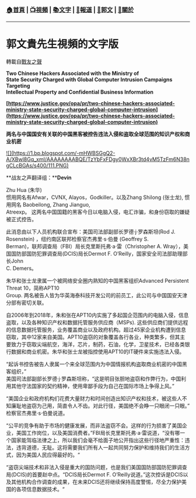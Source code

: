 ###  [:house:首頁](https://github.com/ourhimalayas/home) | [:tv:視頻](https://github.com/ourhimalayas/videos) | [:books:文字](https://github.com/ourhimalayas/txt) | [:newspaper:報道](https://github.com/ourhimalayas/news) | [:eagle:郭文](https://github.com/ourhimalayas/guomedia) | [:pray:關於](https://github.com/ourhimalayas/home/tree/master/about)
---
# 郭文貴先生視頻的文字版
轉載自[戰友之聲](http://littleantvoice.blogspot.com)

**Two Chinese Hackers Associated with the Ministry of<br>State Security Charged with Global Computer Intrusion Campaigns Targeting<br>Intellectual Property and Confidential Business Information**
  

**[https://www.justice.gov/opa/pr/two-chinese-hackers-associated-ministry-state-security-charged-global-computer-intrusion](https://www.justice.gov/opa/pr/two-chinese-hackers-associated-ministry-state-security-charged-global-computer-intrusion)**

**两名与中国国安有关联的中国黑客被控告违法入侵和盗取全球范围的知识产权和商业机密**

[!\[\](https://1.bp.blogspot.com/-mHWBSGgQ2-A/XBwl8Gq_xmI/AAAAAAAABQE/TzYbFxFDgy0WxXBr3td4vM5TzFm6N38ngCLcBGAs/s400/111.PNG)](https://1.bp.blogspot.com/-mHWBSGgQ2-A/XBwl8Gq_xmI/AAAAAAAABQE/TzYbFxFDgy0WxXBr3td4vM5TzFm6N38ngCLcBGAs/s1600/111.PNG)


  


  

**战友之声翻译组：****Devin**
  

Zhu Hua (朱华)<br>惯用网名有Afwar，CVNX, Alayos，Godkiller。以及Zhang Shilong (张士龙), 惯用网名 Baobeilong, Zhang Jianguo,<br>Atreexp。 这两名中国国籍的黑客今日以电脑入侵，电汇诈骗，和身份窃取的嫌疑被正式控告。
  

此消息由以下人员机构联合宣布：美国司法部副部长罗德·j·罗森斯坦(Rod J. Rosenstein) ，纽约南区联邦检察官杰弗里·s·伯曼 (Geoffrey S.<br>Berman)，联邦调查局（FBI）局长克里斯托弗·a·雷（Christopher A. Wray），美国国防部国防犯罪调查局(DCIS)局长Dermot F. O’Reilly，国家安全司法部助理部长John<br>C. Demers。
  

朱华和张士龙隶属一个被网络安全圈内熟知的中国黑客组织Advanced Persistent Threat 10，简称APT10<br>Group. 两名被告人皆为华英海泰科技开发公司的前员工，此公司与中国国安天津分部有密切关联。
  

自2006年到2018年，朱和张在APT10内实施了多起国企范围内的电脑入侵，信息盗取，以及各种知识产权和数据托管服务供应商（MSPs). 这些供应商们提供远程的信息数据托管服务，业务覆盖商业以及政府机构。超过45家企业机构遭到信息窃取，其中12家来自美国。APT10盗窃的对象覆盖各行各业，种类繁多，但其主要致力于窃取尖端航空，海洋，芯片，制药，石油，化学，卫星技术，已经各类银行数据和商业机密。朱华和张士龙被指控使用APT10的IT硬件来实施违法入侵。
  

“起诉书控告被告人隶属一个来全球范围内为中国情报机构盗取商业机密的中国黑客组织，”<br>美国司法部副部长罗德·j·罗森斯坦称，“这是明目张胆地盗窃和作弊行为，中国利用其他守法国家的契约精神，使用卑鄙手段为自己在国际市场上争得上风。”
  

“美国企业和政府机构们花费大量财力和时间创造出知识产权和技术，被这些人不知廉耻地盗窃为己用，简直令人不齿。对此行径，美国绝不会睁一只眼闭一只眼。”<br>检察官杰弗里·s·伯曼说道。
  

“公平的竞争有助于市场的健康发展，而非法盗窃不会。这样的行为损害了美国企业，美国工作岗位，以及美国消费者。”FBI局长克里斯托弗·a·雷说道，“没有哪一个国家能驾临法律之上，所以我们会毫不给面子地公开指出这些行径地严重性：违法，违背道德，无耻。这将需要我们所有人一起共同努力保护和维持我们的生活方式，因为美国人民应得最好的。“
  

“盗窃尖端技术和非法入侵是重大的国防问题，也是我们美国国防部国防犯罪调查局(DCIS)的首要赵中点。“DCIS局长Dermot F. O’Reilly说道。”这次控诉是DCIS以及其他机构合作调查的成果，在未来DCIS还将继续保持高度警惕，尽全力保护美国的各项信息数据技术。“
  


<u></u><sub></sub><sup></sup><strike></strike>